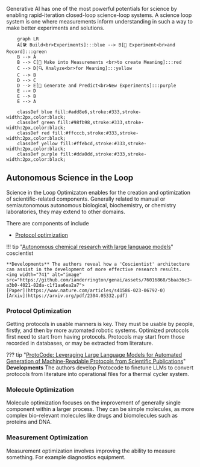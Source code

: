 Generative AI has one of the most powerful potentials for science by enabling rapid-iteration closed-loop science-loop systems. A science loop system is one where measurements inform understanding in such a way to make better experiments and solutions.


```mermaid
    graph LR
    A[🛠️ Build<br>Experiments]:::blue --> B[🔬 Experiment<br>and Record]:::green
    B --> A
    B --> C[📏 Make into Measurements <br>to create Meaning]:::red
    C --> D[🔍 Analyze<br>for Meaning]:::yellow
    C --> B
    D --> C
    D --> E[🔮 Generate and Predict<br>New Experiments]:::purple
    E --> D
    E --> B
    E --> A

    classDef blue fill:#add8e6,stroke:#333,stroke-width:2px,color:black;
    classDef green fill:#98fb98,stroke:#333,stroke-width:2px,color:black;
    classDef red fill:#ffcccb,stroke:#333,stroke-width:2px,color:black;
    classDef yellow fill:#ffebcd,stroke:#333,stroke-width:2px,color:black;
    classDef purple fill:#dda0dd,stroke:#333,stroke-width:2px,color:black;
```


## Autonomous Science in the Loop

Science in the Loop Optimizaton enables for the creation and optimization of scientific-related components. Generally related to manual or semiautonomous autonomous biological, biochemistry, or chemistry laboratories, they may extend to other domains.

There are components of include 

- [Protocol optimization](#protocol)


!!! tip "[Autonomous chemical research with large language models](https://github.com/gomesgroup/coscientist)" coscientist
    
    **Developments** The authors reveal how a 'Coscientist' architecture can assist in the development of more effective research results.
    <img width="741" alt="image" src="https://github.com/ianderrington/genai/assets/76016868/5baa36c3-a3b0-4021-82da-c1f1aa6ea2a7">
    [Paper](https://www.nature.com/articles/s41586-023-06792-0)
    [Arxiv](https://arxiv.org/pdf/2304.05332.pdf)
    
### Protocol Optimization

Getting protocols in usable manners is key. They must be usable by people, firstly, and then by more automated robotic systems. 
Optimized protocols first need to start from having protocols. Protocols may start from those recorded in databases, or may be extracted from literature. 

??? tip "[ProtoCode: Leveraging Large Language Models for Automated Generation of Machine-Readable Protocols from Scientific Publications](https://arxiv.org/pdf/2312.06241.pdf)"
    **Developments** The authors develop Protocode to finetune LLMs to convert protocols from literature into operational files for a thermal cycler system. 

### Molecule Optimization 

Molecule optimization focuses on the improvement of generally single component within a larger process. They can be simple molecules, as more complex bio-relevant molecules like drugs and biomolecules such as proteins and DNA. 


### Measurement Optimization

Measurement optimization involves improving the ability to measure something. For example diagnostics equipment. 


